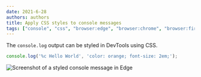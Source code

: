 ```yaml
---
date: 2021-6-28
authors: authors
title: Apply CSS styles to console messages
tags: ["console", "css", "browser:edge", "browser:chrome", "browser:firefox", "browser:safari"]
---
```

The `console.log` output can be styled in DevTools using CSS.

```javascript
console.log('%c Hello World', 'color: orange; font-size: 2em;');
```

![Screenshot of a styled console message in Edge](/assets/img/style-console-messages.png)